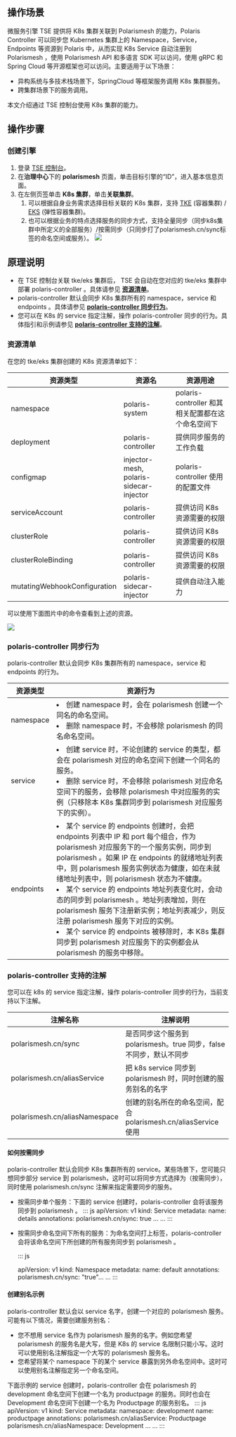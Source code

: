 ## 操作场景

微服务引擎 TSE 提供将 K8s 集群关联到 Polarismesh 的能力，Polaris Controller 可以同步您 Kubernetes 集群上的 Namespace，Service，Endpoints 等资源到 Polaris 中，从而实现 K8s Service 自动注册到 Polarismesh ，使用 Polarismesh API 和多语言 SDK 可以访问，使用 gRPC 和 Spring Cloud 等开源框架也可以访问。主要适用于以下场景：

- 异构系统与多技术栈场景下，SpringCloud 等框架服务调用 K8s 集群服务。
- 跨集群场景下的服务调用。

本文介绍通过 TSE 控制台使用 K8s 集群的能力。


## 操作步骤

### 创建引擎

1. 登录 [TSE 控制台](https://console.cloud.tencent.com/tse)。
2. 在**治理中心**下的 **polarismesh** 页面，单击目标引擎的“ID”，进入基本信息页面。
3. 在左侧页签单击 **K8s 集群**，单击**关联集群**。
   1. 可以根据自身业务需求选择目标关联的 K8s 集群，支持 [TKE](https://cloud.tencent.com/product/tke) (容器集群) / [EKS](https://cloud.tencent.com/product/eks) (弹性容器集群)。
   2. 也可以根据业务的特点选择服务的同步方式，支持全量同步（同步k8s集群中所定义的全部服务）/按需同步（只同步打了polarismesh.cn/sync标签的命名空间或服务）。
      ![](https://qcloudimg.tencent-cloud.cn/raw/59692357286204674eb4210f63057618.png)


## 原理说明

- 在 TSE 控制台关联 tke/eks 集群后， TSE 会自动在您对应的 tke/eks 集群中部署 polaris-controller 。具体请参见 **[资源清单](#sourceList)**。
- polaris-controller 默认会同步 K8s 集群所有的 namespace，service 和 endpoints 。具体请参见 **[polaris-controller 同步行为](#act)**。
- 您可以在 K8s 的 service 指定注解，操作 polaris-controller 同步的行为。具体指引和示例请参见 **[polaris-controller 支持的注解](#msg)**。

[](id:sourceList)

### 资源清单

在您的 tke/eks 集群创建的 K8s 资源清单如下：

<table>
    <thead>
    <tr>
        <th>资源类型</th>
        <th>资源名</th>
        <th>资源用途</th>
    </tr>
    </thead>
    <tbody>
    <tr>
        <td>namespace</td>
        <td>polaris-system</td>
        <td>polaris-controller 和其相关配置都在这个命名空间下</td>
    </tr>
    <tr>
        <td>deployment</td>
        <td>polaris-controller</td>
        <td>提供同步服务的工作负载</td>
    </tr>
    <tr>
        <td>configmap</td>
        <td>injector-mesh, polaris-sidecar-injector</td>
        <td>polaris-controller 使用的配置文件</td>
    </tr>
    <tr>
        <td>serviceAccount</td>
        <td>polaris-controller</td>
        <td>提供访问 K8s 资源需要的权限</td>
    </tr>
    <tr>
        <td>clusterRole</td>
        <td>polaris-controller</td>
        <td>提供访问 K8s 资源需要的权限</td>
    </tr>
    <tr>
        <td>clusterRoleBinding</td>
        <td>polaris-controller</td>
        <td>提供访问 K8s 资源需要的权限</td>
    </tr>
    <tr>
        <td>mutatingWebhookConfiguration</td>
        <td>polaris-sidecar-injector</td>
        <td>提供自动注入能力</td>
    </tr>
    </tbody>
</table>


可以使用下面图片中的命令查看到上述的资源。

![](https://qcloudimg.tencent-cloud.cn/raw/56445f32bd15e36d9c68a25feeca2852.png)

[](id:act)

### polaris-controller 同步行为

polaris-controller 默认会同步 K8s 集群所有的 namespace，service 和 endpoints 的行为。

<table>
    <thead>
    <tr>
        <th>资源类型</th>
        <th>资源行为</th>
    </tr>
    </thead>
    <tbody>
    <tr>
        <td>namespace</td>
        <td><li>创建 namespace 时，会在 polarismesh 创建一个同名的命名空间。</li>
            <li>删除 namespace 时，不会移除 polarismesh 的同名命名空间。</li></td>
    </tr>
    <tr>
        <td>service</td>
        <td><li>创建 service 时，不论创建的 service 的类型，都会在 polarismesh 对应的命名空间下创建一个同名的服务。</li>
            <li>删除 service 时，不会移除 polarismesh 对应命名空间下的服务，会移除 polarismesh 中对应服务的实例（只移除本 K8s 集群同步到 polarismesh 对应服务下的实例）。</li></td>
    </tr>
    <tr>
        <td>endpoints</td>
        <td><li>某个 service 的 endpoints 创建时，会把 endpoints 列表中 IP 和 port 每个组合，作为 polarismesh 对应服务下的一个服务实例，同步到 polarismesh 。如果 IP 在 endpoints 的就绪地址列表中，则 polarismesh 服务实例状态为健康，如在未就绪地址列表中，则 polarismesh 状态为不健康。</li>
            <li>某个 service 的 endpoints 地址列表变化时，会动态的同步到 polarismesh 。地址列表增加，则在 polarismesh 服务下注册新实例；地址列表减少，则反注册 polarismesh 服务下对应的实例。</li>
            <li>某个 service 的 endpoints 被移除时，本 K8s 集群同步到 polarismesh 对应服务下的实例都会从 polarismesh 的服务中移除。</li></td>
    </tr>
    </tbody>
</table>


[](id:msg)

### polaris-controller 支持的注解

您可以在 k8s 的 service 指定注解，操作 polaris-controller 同步的行为，当前支持以下注解。

| 注解名称                      | 注解说明                                                     |
| ----------------------------- | ------------------------------------------------------------ |
| polarismesh.cn/sync           | 是否同步这个服务到 polarismesh。true 同步，false 不同步，默认不同步 |
| polarismesh.cn/aliasService   | 把 k8s service 同步到 polarismesh 时，同时创建的服务别名的名字 |
| polarismesh.cn/aliasNamespace | 创建的别名所在的命名空间，配合 polarismesh.cn/aliasService 使用 |


#### 如何按需同步

polaris-controller 默认会同步 K8s 集群所有的 service。某些场景下，您可能只想同步部分 service 到 polarismesh，这时可以将同步方式选择为（按需同步），同时使用 polarismesh.cn/sync 注解来指定需要同步的服务。

- 按需同步单个服务：下面的 service 创建时，polaris-controller 会将该服务同步到 polarismesh 。
  <dx-codeblock>
  :::  js
  apiVersion: v1
  kind: Service
  metadata:
    name: details
    annotations:
      polarismesh.cn/sync: true
  ... ...
  :::
  </dx-codeblock>

- 按需同步命名空间下所有的服务：为命名空间打上标签，polaris-controller 会将该命名空间下所创建的所有服务同步到 polarismesh 。

  <dx-codeblock>
  :::  js

  apiVersion: v1
  kind: Namespace
  metadata:
    name: default
    annotations:
      polarismesh.cn/sync: "true"... ...
  :::
  </dx-codeblock>


#### 创建别名示例

polaris-controller 默认会以 service 名字，创建一个对应的 polarismesh 服务。可能有以下情况，需要创建服务别名：

- 您不想用 service 名作为 polarismesh 服务的名字。例如您希望 polarismesh 的服务名是大写，但是 K8s 的 service 名限制只能小写。这时可以使用别名注解指定一个大写的 polarismesh 服务名。
- 您希望将某个 namespace 下的某个 service 暴露到另外命名空间中。这时可以使用别名注解指定另一个命名空间。

下面示例的 service 创建时，polaris-controller 会在 polarismesh 的 development 命名空间下创建一个名为 productpage 的服务。同时也会在 Development 命名空间下创建一个名为 Productpage 的服务别名。
<dx-codeblock>
:::  js
apiVersion: v1
kind: Service
metadata:
  namespace: development
  name: productpage
  annotations:
    polarismesh.cn/aliasService: Productpage
    polarismesh.cn/aliasNamespace: Development
... ...
:::
</dx-codeblock>
